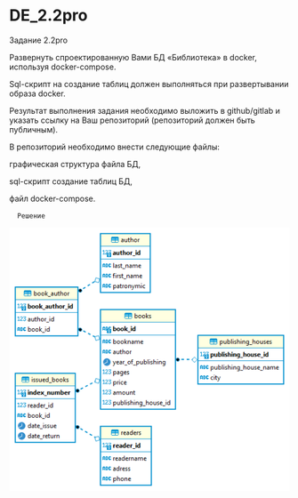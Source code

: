 ﻿# DE_2.2pro

Задание 2.2pro

Развернуть спроектированную Вами БД «Библиотека» в docker, используя docker-compose.

Sql-cкрипт на создание таблиц должен выполняться при развертывании образа docker.

Результат выполнения задания необходимо выложить в github/gitlab и указать ссылку на Ваш репозиторий (репозиторий должен быть публичным).

В репозиторий необходимо внести следующие файлы:

графическая структура файла БД,

sql-cкрипт создание таблиц БД,

файл docker-compose.

      Решение

![Image alt](https://github.com/MOMIV/DE_2.2pro/raw/main/database%20-%20public.png)
